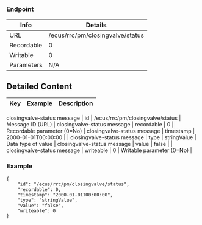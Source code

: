 # 



### Endpoint

| Info  | Details |
| ------------- | ------------- |
| URL   | /ecus/rrc/pm/closingvalve/status   |
| Recordable   | 0   |
| Writable   | 0   |
| Parameters  | N/A  |

## Detailed Content

|  Key  | Example | Description |
| ------------- | :------: | ------------- |
closingvalve-status message
|  id | /ecus/rrc/pm/closingvalve/status | Message ID (URL) |
closingvalve-status message
|  recordable | 0 | Recordable parameter (0=No) |
closingvalve-status message
|  timestamp | 2000-01-01T00:00:00 |  |
closingvalve-status message
|  type | stringValue | Data type of value |
closingvalve-status message
|  value | false |  |
closingvalve-status message
|  writeable | 0 | Writable parameter (0=No) |

### Example
```
{
    "id": "/ecus/rrc/pm/closingvalve/status",
    "recordable": 0,
    "timestamp": "2000-01-01T00:00:00",
    "type": "stringValue",
    "value": "false",
    "writeable": 0
}
```
